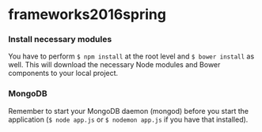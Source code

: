 # frameworks2016spring

<h3>Install necessary modules</h3>
<p>You have to perform <code>$ npm install</code> at the root level and <code>$ bower install</code> as well. This will download the necessary Node modules and Bower components to your local project.</p>

<h3>MongoDB</h3>
<p>Remember to start your MongoDB daemon (mongod) before you start the application (<code>$ node app.js</code> or <code>$ nodemon app.js</code> if you have that installed).</p>